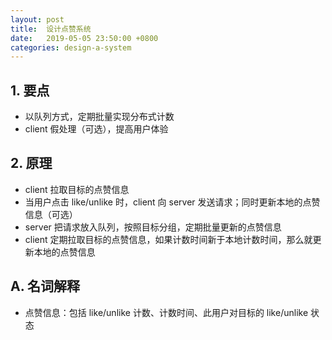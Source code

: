 ```yaml
---
layout: post
title:  设计点赞系统
date:   2019-05-05 23:50:00 +0800
categories: design-a-system
---
```


> 

## 1. 要点
+ 以队列方式，定期批量实现分布式计数
+ client 假处理（可选），提高用户体验

## 2. 原理
+ client 拉取目标的点赞信息
+ 当用户点击 like/unlike 时，client 向 server 发送请求；同时更新本地的点赞信息（可选）
+ server 把请求放入队列，按照目标分组，定期批量更新的点赞信息
+ client 定期拉取目标的点赞信息，如果计数时间新于本地计数时间，那么就更新本地的点赞信息

## A. 名词解释
+ 点赞信息：包括 like/unlike 计数、计数时间、此用户对目标的 like/unlike 状态
